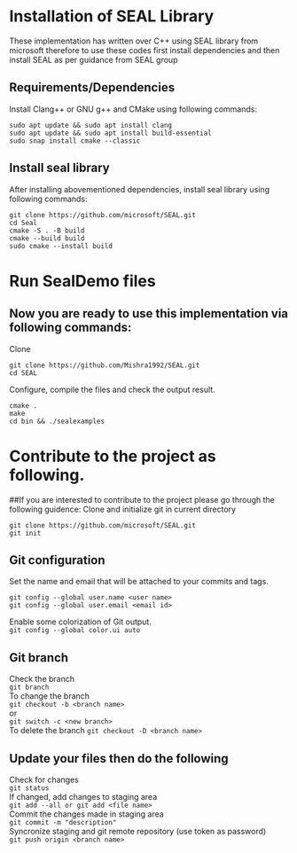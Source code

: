 # Installation of SEAL Library 
These implementation has written over C++ using SEAL library from microsoft therefore to use these codes first install dependencies and then install SEAL as per guidance from SEAL group
## Requirements/Dependencies 
Install Clang++ or GNU g++ and CMake using following commands: <br />
```
sudo apt update && sudo apt install clang
sudo apt update && sudo apt install build-essential
sudo snap install cmake --classic
```
## Install seal library
After installing abovementioned dependencies, install seal library using following commands:
```
git clone https://github.com/microsoft/SEAL.git
cd Seal
cmake -S . -B build
cmake --build build
sudo cmake --install build
```

# Run SealDemo files 
## Now you are ready to use this implementation via following commands: <br/>
Clone <br/>
```
git clone https://github.com/Mishra1992/SEAL.git 
cd SEAL
```
Configure, compile the files and check the output result.<br/>
```
cmake .
make 
cd bin && ./sealexamples 
``` 

# Contribute to the project as following.
##If you are interested to contribute to the project please go through the following guidence:
Clone and initialize git in current directory 
```
git clone https://github.com/microsoft/SEAL.git
git init 
```

## Git configuration 
Set the name and email that will be attached to your commits and tags.
```
git config --global user.name <user name> 
git config --global user.email <email id> 
```
Enable some colorization of Git output. <br/>
```git config --global color.ui auto ```

## Git branch <br />
Check the branch <br />
```git branch``` <br />
To change the branch <br />
```git checkout -b <branch name> ``` <br />
or <br />
```git switch -c <new branch> ```<br />
To delete the branch
```git checkout -D <branch name> ```<br />

## Update your files then do the following <br />
Check for changes <br />
```git status ```<br />
If changed, add changes to staging area <br />
```git add --all or git add <file name> ```<br />
Commit the changes made in staging area <br />
```git commit -m "description" ```<br />
Syncronize staging and git remote repository (use token as password) <br />
```git push origin <branch name> ```<br />
